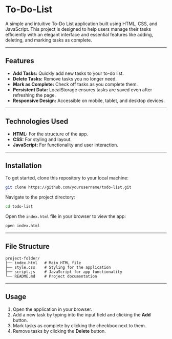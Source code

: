 # To-Do-List


A simple and intuitive To-Do List application built using HTML, CSS, and JavaScript. This project is designed to help users manage their tasks efficiently with an elegant interface and essential features like adding, deleting, and marking tasks as complete.

---

## Features

- **Add Tasks:** Quickly add new tasks to your to-do list.
- **Delete Tasks:** Remove tasks you no longer need.
- **Mark as Complete:** Check off tasks as you complete them.
- **Persistent Data:** LocalStorage ensures tasks are saved even after refreshing the page.
- **Responsive Design:** Accessible on mobile, tablet, and desktop devices.

---


## Technologies Used

- **HTML:** For the structure of the app.
- **CSS:** For styling and layout.
- **JavaScript:** For functionality and user interaction.

---

## Installation

To get started, clone this repository to your local machine:

```bash
git clone https://github.com/yourusername/todo-list.git
```

Navigate to the project directory:

```bash
cd todo-list
```

Open the `index.html` file in your browser to view the app:

```bash
open index.html
```

---

## File Structure

```
project-folder/
├── index.html   # Main HTML file
├── style.css    # Styling for the application
├── script.js    # JavaScript for app functionality
└── README.md    # Project documentation
```

---

## Usage

1. Open the application in your browser.
2. Add a new task by typing into the input field and clicking the **Add** button.
3. Mark tasks as complete by clicking the checkbox next to them.
4. Remove tasks by clicking the **Delete** button.
